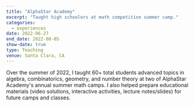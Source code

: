 ```yaml
---
title: "AlphaStar Academy"
excerpt: "Taught high schoolers at math competition summer camp."
categories:
  - experiences
date: 2022-06-27
end_date: 2022-08-05
show-date: true
type: Teaching
venue: Santa Clara, CA
---
```


Over the summer of 2022, I taught 60+ total students advanced topics in algebra, combinatorics, geometry, and number theory at two of AlphaStar Academy's annual summer math camps. I also helped prepare educational materials (video solutions, interactive activities, lecture notes/slides) for future camps and classes.